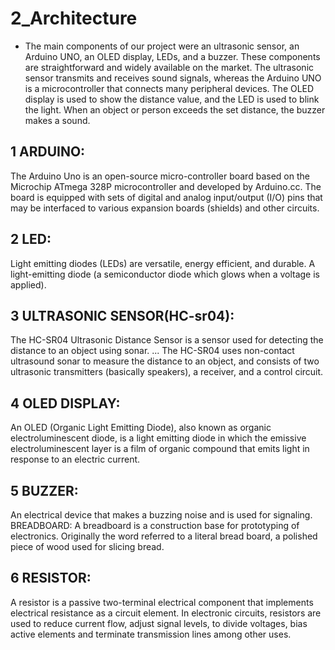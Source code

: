 # 2_Architecture
* The main components of our project were an ultrasonic sensor, an Arduino UNO, an OLED display, LEDs, and a buzzer. These components are straightforward and widely available on the market. The ultrasonic sensor transmits and receives sound signals, whereas the Arduino UNO is a microcontroller that connects many peripheral devices. The OLED display is used to show the distance value, and the LED is used to blink the light. When an object or person exceeds the set distance, the buzzer makes a sound.
## 1 ARDUINO: 
The Arduino Uno is an open-source micro-controller board based on the Microchip ATmega 328P microcontroller and developed by Arduino.cc. The board is equipped with sets of digital and analog input/output (I/O) pins that may be interfaced to various expansion boards (shields) and other circuits.
## 2 LED: 
Light emitting diodes (LEDs) are versatile, energy efficient, and durable. A light-emitting diode (a semiconductor diode which glows when a voltage is applied).
## 3 ULTRASONIC SENSOR(HC-sr04):
The HC-SR04 Ultrasonic Distance Sensor is a sensor used for detecting the distance to an object using sonar. ... The HC-SR04 uses non-contact ultrasound sonar to measure the distance to an object, and consists of two ultrasonic transmitters (basically speakers), a receiver, and a control circuit.
## 4 OLED DISPLAY: 
An OLED (Organic Light Emitting Diode), also known as organic electroluminescent diode, is a light emitting diode in which the emissive electroluminescent layer is a film of organic compound that emits light in response to an electric current.
## 5 BUZZER: 
An electrical device that makes a buzzing noise and is used for signaling.
BREADBOARD: A breadboard is a construction base for prototyping of electronics. Originally the word referred to a literal bread board, a polished piece of wood used for slicing bread.
## 6 RESISTOR: 
A resistor is a passive two-terminal electrical component that implements electrical resistance as a circuit element. In electronic circuits, resistors are used to reduce current flow, adjust signal levels, to divide voltages, bias active elements and terminate transmission lines among other uses.
